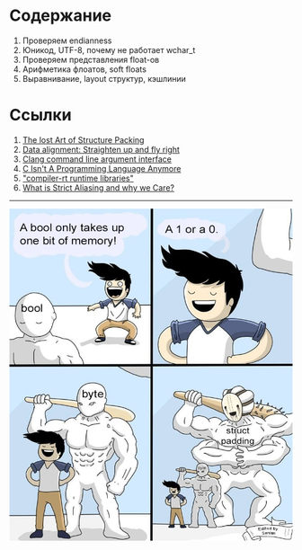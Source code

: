 # Содержание

1. Проверяем endianness
1. Юникод, UTF-8, почему не работает wchar_t
1. Проверяем представления float-ов
1. Арифметика флоатов, soft floats
1. Выравнивание, layout структур, кэшлинии

# Ссылки

1. [The lost Art of Structure Packing](http://www.catb.org/esr/structure-packing/)
1. [Data alignment: Straighten up and fly right](https://developer.ibm.com/articles/pa-dalign/)
1. [Clang command line argument interface](https://clang.llvm.org/docs/ClangCommandLineReference.html)
1. [C Isn't A Programming Language Anymore](https://faultlore.com/blah/c-isnt-a-language/#c-doesnt-actually-have-an-abi)
1. ["compiler-rt runtime libraries"](https://compiler-rt.llvm.org/)
1. [What is Strict Aliasing and why we Care?](https://gist.github.com/shafik/848ae25ee209f698763cffee272a58f8)

---

![bool is only one bit](alignment/bool_is_1_bit.jpg)
